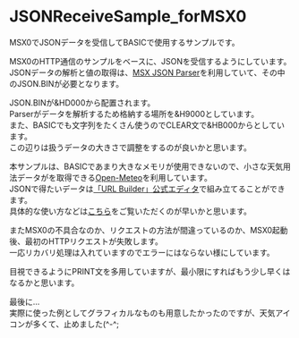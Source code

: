 # JSONReceiveSample_forMSX0
MSX0でJSONデータを受信してBASICで使用するサンプルです。  

MSX0のHTTP通信のサンプルをベースに、JSONを受信するようにしています。  
JSONデータの解析と値の取得は、[MSX JSON Parser](https://github.com/ricbit/msxjson)を利用していて、その中のJSON.BINが必要となります。  

JSON.BINが&HD000から配置されます。  
Parserがデータを解析するため格納する場所を&H9000としています。  
また、BASICでも文字列をたくさん使うのでCLEAR文で&HB000からとしています。  
この辺りは扱うデータの大きさで調整をするのが良いかと思います。  
  
本サンプルは、BASICであまり大きなメモリが使用できないので、小さな天気用法データがを取得できる[Open-Meteo](https://open-meteo.com/)を利用しています。  
JSONで得たいデータは[「URL Builder」公式エディタ](https://open-meteo.com/en/docs)で組み立てることができます。  
具体的な使い方などは[こちら](https://paiza.hatenablog.com/entry/2021/11/04/130000)をご覧いただくのが早いかと思います。  
  
またMSX0の不具合なのか、リクエストの方法が間違っているのか、MSX0起動後、最初のHTTPリクエストが失敗します。  
一応リカバリ処理は入れていますのでエラーにはならない様にしています。  
  
目視できるようにPRINT文を多用していますが、最小限にすればもう少し早くはなるかと思います。  

最後に...  
実際に使った例としてグラフィカルなものも用意したかったのですが、天気アイコンが多くて、止めました(^-^;
